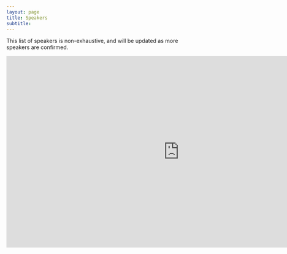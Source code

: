 ```yaml
---
layout: page
title: Speakers 
subtitle: 
---
```


This list of speakers is non-exhaustive, and will be updated as more speakers are confirmed.

<iframe src="https://cdn.rawgit.com/ashv-sandbox/ashv-sandbox.github.io/6d836fbf/speakers.html" frameborder="0" allowfullscreen width="900" height="500" align="center"></iframe>
